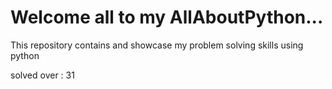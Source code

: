 # Welcome all to my AllAboutPython...
This repository contains and showcase my problem solving skills using python

solved over : 31
